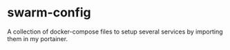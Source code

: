 # swarm-config

A collection of docker-compose files to setup several services by importing them in my portainer.
